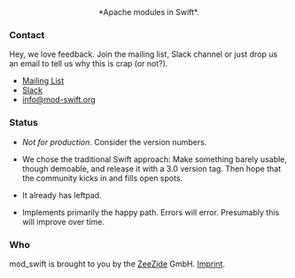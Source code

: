 <center>*Apache modules in Swift*.</center>

### Contact

Hey, we love feedback. Join the mailing list, Slack channel or just drop us
an email to tell us why this is crap (or not?).

- [Mailing List](https://groups.google.com/d/forum/mod_swift)
- [Slack](http://slack.noze.io)
- [info@mod-swift.org](mailto:info@mod-swift.org)


### Status

- *Not for production*. Consider the version numbers.

- We chose the traditional Swift approach:
  Make something barely usable, though demoable,
  and release it with a 3.0 version tag.
  Then hope that the community kicks in and fills open spots.

- It already has leftpad.

- Implements primarily the happy path. Errors will error. Presumably this
  will improve over time.
  
### Who

mod_swift is brought to you by the
[ZeeZide](http://zeezide.de) GmbH.
[Imprint](http://zeezide.com/contact.html).
